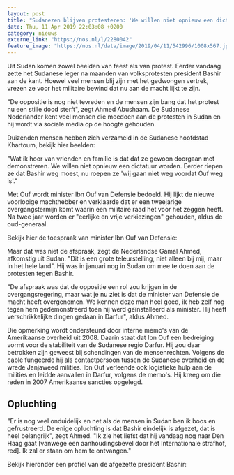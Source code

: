 ```yaml
---
layout: post
title: "Sudanezen blijven protesteren: 'We willen niet opnieuw een dictatuur worden'"
date: Thu, 11 Apr 2019 22:03:08 +0200
category: nieuws
externe_link: "https://nos.nl/l/2280042"
feature_image: "https://nos.nl/data/image/2019/04/11/542996/1008x567.jpg"
---
```


<p>Uit Sudan komen zowel beelden van feest als van protest. Eerder vandaag zette het Sudanese leger na maanden van volksprotesten president Bashir aan de kant. Hoewel veel mensen blij zijn met het gedwongen vertrek, vrezen ze voor het militaire bewind dat nu aan de macht lijkt te zijn.</p>
<p>"De oppositie is nog niet tevreden en de mensen zijn bang dat het protest nu een stille dood sterft", zegt Ahmed Abushaam. De Sudanese Nederlander kent veel mensen die meedoen aan de protesten in Sudan en hij wordt via sociale media op de hoogte gehouden.</p>
<p>Duizenden mensen hebben zich verzameld in de Sudanese hoofdstad Khartoum, bekijk hier beelden:</p>
<p>"Wat ik hoor van vrienden en familie is dat dat ze gewoon doorgaan met demonstreren. We willen niet opnieuw een dictatuur worden. Eerder riepen ze dat Bashir weg moest, nu roepen ze 'wij gaan niet weg voordat Ouf weg is'."</p>
<p>Met Ouf wordt minister Ibn Ouf van Defensie bedoeld. Hij lijkt de nieuwe voorlopige machthebber en verklaarde dat er een tweejarige overgangstermijn komt waarin een militaire raad het voor het zeggen heeft. Na twee jaar worden er "eerlijke en vrije verkiezingen" gehouden, aldus de oud-generaal.</p>
<p>Bekijk hier de toespraak van minister Ibn Ouf van Defensie:</p>
<p>Maar dat was niet de afspraak, zegt de Nederlandse Gamal Ahmed, afkomstig uit Sudan. "Dit is een grote teleurstelling, niet alleen bij mij, maar in het hele land". Hij was in januari nog in Sudan om mee te doen aan de protesten tegen Bashir.</p>
<p>"De afspraak was dat de oppositie een rol zou krijgen in de overgangsregering, maar wat je nu ziet is dat de minister van Defensie de macht heeft overgenomen. We kennen deze man heel goed, ik heb zelf nog tegen hem gedemonstreerd toen hij werd geïnstalleerd als minister. Hij heeft verschrikkelijke dingen gedaan in Darfur", aldus Ahmed.</p>
<p>Die opmerking wordt ondersteund door interne memo's van de Amerikaanse overheid uit 2008. Daarin staat dat Ibn Ouf een bedreiging vormt voor de stabiliteit van de Sudanese regio Darfur. Hij zou daar betrokken zijn geweest bij schendingen van de mensenrechten. Volgens de cable fungeerde hij als contactpersoon tussen de Sudanese overheid en de wrede Janjaweed milities. Ibn Ouf verleende ook logistieke hulp aan de milities en leidde aanvallen in Darfur, volgens de memo's. Hij kreeg om die reden in 2007 Amerikaanse sancties opgelegd.</p>
<h2>Opluchting</h2>
<p>"Er is nog veel onduidelijk en net als de mensen in Sudan ben ik boos en gefrustreerd. De enige opluchting is dat Bashir eindelijk is afgezet, dat is heel belangrijk", zegt Ahmed. "Ik zie het liefst dat hij vandaag nog naar Den Haag gaat [vanwege een aanhoudingsbevel door het Internationale strafhof, red]. Ik zal er staan om hem te ontvangen."</p>
<p>Bekijk hieronder een profiel van de afgezette president Bashir:</p>
